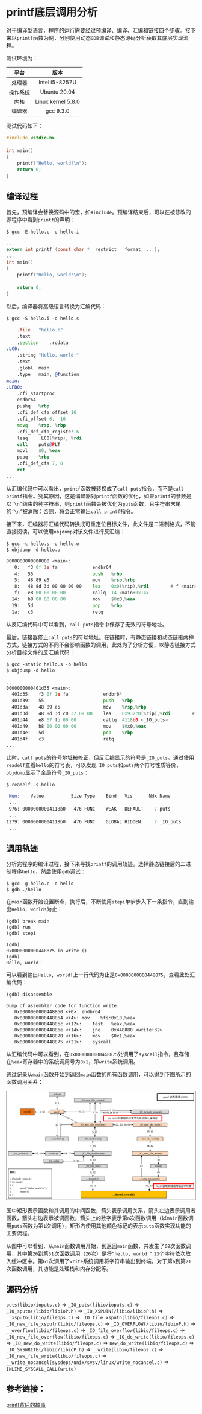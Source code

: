 # printf底层调用分析

对于编译型语言，程序的运行需要经过预编译、编译、汇编和链接四个步骤。接下来以```printf```函数为例，分别使用动态```GDB```调试和静态源码分析获取其底层实现流程。

测试环境为：

平台|版本
:----: | :---:
处理器 | Intel i5-8257U
操作系统 | Ubuntu 20.04
内核 | Linux kernel 5.8.0
编译器 | gcc 9.3.0

测试代码如下：
```c
#include <stdio.h>

int main()
{
    printf("Hello, world!\n");
    return 0;
}
```

## 编译过程
首先，预编译会替换源码中的宏，如```#include```。预编译结束后，可以在被修改的源程序中看到```printf```的声明：
```
$ gcc -E hello.c -o hello.i
```
```c
...
extern int printf (const char *__restrict __format, ...);
...
int main()
{
    printf("Hello, world!\n");

    return 0;
}
```

然后，编译器将高级语言转换为汇编代码：
```
$ gcc -S hello.i -o hello.s
```
```asm
	.file	"hello.c"
	.text
	.section	.rodata
.LC0:
	.string	"Hello, world!"
	.text
	.globl	main
	.type	main, @function
main:
.LFB0:
	.cfi_startproc
	endbr64
	pushq	%rbp
	.cfi_def_cfa_offset 16
	.cfi_offset 6, -16
	movq	%rsp, %rbp
	.cfi_def_cfa_register 6
	leaq	.LC0(%rip), %rdi
	call	puts@PLT
	movl	$0, %eax
	popq	%rbp
	.cfi_def_cfa 7, 8
	ret
...
```

从汇编代码中可以看出，```printf```函数被转换成了```call puts```指令，而不是```call printf```指令。究其原因，这是编译器对```printf```函数的优化，如果```printf```的参数是以```‘\n’```结束的纯字符串，则```printf```函数会被优化为```puts```函数，且字符串末尾的```‘\n’```被消除；否则，将会正常输出```call printf```指令。

接下来，汇编器将汇编代码转换成可重定位目标文件，此文件是二进制格式，不能直接阅读，可以使用```objdump```对该文件进行反汇编：
```
$ gcc -c hello.s -o hello.o
$ objdump -d hello.o
```
```asm
0000000000000000 <main>:
   0:	f3 0f 1e fa          	endbr64 
   4:	55                   	push   %rbp
   5:	48 89 e5             	mov    %rsp,%rbp
   8:	48 8d 3d 00 00 00 00 	lea    0x0(%rip),%rdi        # f <main+0xf>
   f:	e8 00 00 00 00       	callq  14 <main+0x14>
  14:	b8 00 00 00 00       	mov    $0x0,%eax
  19:	5d                   	pop    %rbp
  1a:	c3                   	retq   
```
从反汇编代码中可以看到，```call puts```指令中保存了无效的符号地址。

最后，链接器修正```call puts```的符号地址。在链接时，有静态链接和动态链接两种方式，链接方式的不同不会影响函数的调用，此处为了分析方便，以静态链接方式分析目标文件的反汇编代码：
```
$ gcc -static hello.s -o hello
$ objdump -d hello
```
```asm
...
0000000000401d35 <main>:
  401d35:	f3 0f 1e fa          	endbr64 
  401d39:	55                   	push   %rbp
  401d3a:	48 89 e5             	mov    %rsp,%rbp
  401d3d:	48 8d 3d c0 32 09 00 	lea    0x932c0(%rip),%rdi        # 495004 <_IO_stdin_used+0x4>
  401d44:	e8 67 fb 00 00       	callq  4118b0 <_IO_puts>
  401d49:	b8 00 00 00 00       	mov    $0x0,%eax
  401d4e:	5d                   	pop    %rbp
  401d4f:	c3                   	retq   
...
```
此时，```call puts```的符号地址被修正，但反汇编显示的符号是```_IO_puts```。通过使用```readelf```查看```hello```的符号表，可以发现```_IO_puts```和```puts```两个符号性质等价，```objdump```显示了全局符号```_IO_puts```：
```
$ readelf -s hello
```
```asm
 Num:    Value          Size Type    Bind   Vis      Ndx Name
 ...
 976: 00000000004118b0   476 FUNC    WEAK   DEFAULT    7 puts
 ...
1279: 00000000004118b0   476 FUNC    GLOBAL HIDDEN     7 _IO_puts
 ...
```

## 调用轨迹

分析完程序的编译过程，接下来寻找```printf```的调用轨迹。选择静态链接后的二进制程序```hello```，然后使用```gdb```调试：

```
$ gcc -g hello.c -o hello
$ gdb ./hello
```
在```main```函数开始设置断点，执行后，不断使用```stepi```单步步入下一条指令，直到输出```Hello, world!```为止：
```shell
(gdb) break main
(gdb) run
(gdb) stepi
```
```shell
(gdb) 
0x0000000000448875 in write ()
(gdb) 
Hello, world!
```
可以看到输出```Hello, world!```上一行代码为止是```0x0000000000448875```，查看此处汇编代码：
```
(gdb) disassemble
```
```shell
Dump of assembler code for function write:
   0x0000000000448860 <+0>:	endbr64 
   0x0000000000448864 <+4>:	mov    %fs:0x18,%eax
   0x000000000044886c <+12>:	test   %eax,%eax
   0x000000000044886e <+14>:	jne    0x448880 <write+32>
   0x0000000000448870 <+16>:	mov    $0x1,%eax
   0x0000000000448875 <+21>:	syscall 
```

从汇编代码中可以看到，在```0x0000000000448875```处调用了```syscall```指令，且存储在```%eax```寄存器中的系统调用号为```0x1```，即```write```系统调用。

通过记录从```main```函数开始到返回```main```函数的所有函数调用，可以得到下图所示的函数调用关系：

![printf动态调用流程](images/printfGDB.svg)

图中矩形表示函数和其调用的中间函数，箭头表示调用关系，箭头左边表示调用者函数，箭头右边表示被调函数，箭头上的数字表示第```n```次函数调用（以```main```函数调用```puts```函数为第```1```次调用），矩形内使用其他颜色标记的表示```puts```函数实现功能的主要流程。

从图中可以看到，从```main```函数调用开始，到返回```main```函数，共发生了```68```次函数调用，其中第```26```到第```51```次函数调用（```26```次）是将```“hello, world!”``` ```13```个字符依次放入缓冲区中。第```61```次调用了```write```系统调用将字符串输出到终端。对于第```6```到第```21```次函数调用，其功能是处理栈和内存分配等。

## 源码分析

```puts(libio/ioputs.c)``` &rArr; ```_IO_puts(libio/ioputs.c)``` &rArr; ```_IO_sputn(/libio/libioP.h)``` &rArr; ```_IO_XSPUTN(/libio/libioP.h)``` &rArr; ```__xsputn(libio/fileops.c)``` &rArr; ```_IO_file_xsputn(libio/fileops.c)``` &rArr; ```_IO_new_file_xsputn(libio/fileops.c)``` &rArr; ```_IO_OVERFLOW(/libio/libioP.h)``` &rArr; ```__overflow(libio/fileops.c)``` &rArr; ```_IO_file_overflow(libio/fileops.c)``` &rArr; ```_IO_new_file_overflow(libio/fileops.c)``` &rArr; ```_IO_do_write(libio/fileops.c)``` &rArr; ```_IO_new_do_write(libio/fileops.c)``` &rArr; ```new_do_write(libio/fileops.c)``` &rArr; ```_IO_SYSWRITE(/libio/libioP.h)``` &rArr; ```__write(libio/fileops.c)``` &rArr; ```_IO_new_file_write(libio/fileops.c)``` &rArr; ```__write_nocancel(sysdeps/unix/sysv/linux/write_nocancel.c)``` &rArr; ```INLINE_SYSCALL_CALL(write)```


## 参考链接：
[printf背后的故事](https://www.cnblogs.com/fanzhidongyzby/p/3519838.html)
